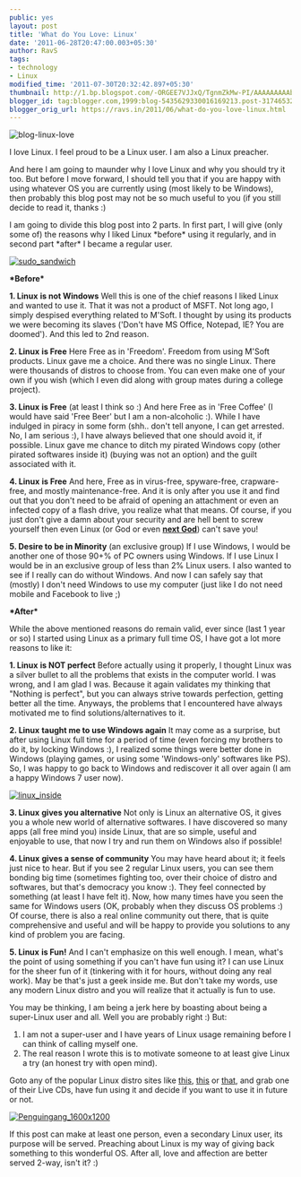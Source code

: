 ```yaml
---
public: yes
layout: post
title: 'What do You Love: Linux'
date: '2011-06-28T20:47:00.003+05:30'
author: RavS
tags:
- technology
- Linux
modified_time: '2011-07-30T20:32:42.897+05:30'
thumbnail: http://1.bp.blogspot.com/-ORGEE7VJJxQ/TgnmZkMw-PI/AAAAAAAAAbg/-XjAMd2zzeI/s72-c/Linux+ScreenShot.png
blogger_id: tag:blogger.com,1999:blog-5435629330016169213.post-3174653278110296326
blogger_orig_url: https://ravs.in/2011/06/what-do-you-love-linux.html
---
```


![blog-linux-love](../../../assets/blog-linux-love.png)

I love Linux. I feel proud to be a Linux user. I am also a Linux preacher.

And here I am going to maunder why I love Linux and why you should try it too. But before I move forward, I should tell you that if you are happy with using whatever OS you are currently using (most likely to be Windows), then probably this blog post may not be so much useful to you (if you still decide to read it, thanks :)

I am going to divide this blog post into 2 parts. In first part, I will give (only some of) the reasons why I liked Linux \*before\* using it regularly, and in second part \*after\* I became a regular user.

[![sudo_sandwich](http://farm1.static.flickr.com/105/263277312_c486f6f38f.jpg)](http://www.flickr.com/photos/4everyoung/263277312/ "sudo_sandwich by Adriano Gasparri, on Flickr")

**\*Before\***

**1. Linux** **is not Windows**
Well this is one of the chief reasons I liked Linux and wanted to use it. That it was not a product of MSFT. Not long ago, I simply despised everything related to M'Soft. I thought by using its products we were becoming its slaves ('Don't have MS Office, Notepad, IE? You are doomed'). And this led to 2nd reason.

**2. Linux** **is Free**
Here Free as in 'Freedom'. Freedom from using M'Soft products. Linux gave me a choice. And there was no single Linux. There were thousands of distros to choose from. You can even make one of your own if you wish (which I even did along with group mates during a college project).

**3. Linux** **is Free** (at least I think so :)
And here Free as in 'Free Coffee' (I would have said 'Free Beer' but I am a non-alcoholic :). While I have indulged in piracy in some form (shh.. don't tell anyone, I can get arrested. No, I am serious :), I have always believed that one should avoid it, if possible. Linux gave me chance to ditch my pirated Windows copy (other pirated softwares inside it) (buying was not an option) and the guilt associated with it.

**4. Linux** **is Free**
And here, Free as in virus-free, spyware-free, crapware-free, and mostly maintenance-free. And it is only after you use it and find out that you don't need to be afraid of opening an attachment or even an infected copy of a flash drive, you realize what that means. Of course, if you just don't give a damn about your security and are hell bent to screw yourself then even Linux (or God or even **[next God](https://twitter.com/#!/thenextg0d)**) can't save you!

**5. Desire to be in Minority** (an exclusive group)
If I use Windows, I would be another one of those 90+% of PC owners using Windows. If I use Linux I would be in an exclusive group of less than 2% Linux users. I also wanted to see if I really can do without Windows. And now I can safely say that (mostly) I don't need Windows to use my computer (just like I do not need mobile and Facebook to live ;)

**\*After\***

While the above mentioned reasons do remain valid, ever since (last 1 year or so) I started using Linux as a primary full time OS, I have got a lot more reasons to like it:

**1. Linux** **is NOT perfect**
Before actually using it properly, I thought Linux was a silver bullet to all the problems that exists in the computer world. I was wrong, and I am glad I was. Because it again validates my thinking that "Nothing is perfect", but you can always strive towards perfection, getting better all the time. Anyways, the problems that I encountered have always motivated me to find solutions/alternatives to it.

**2. Linux** **taught me to use Windows again**
It may come as a surprise, but after using Linux full time for a period of time (even forcing my brothers to do it, by locking Windows :), I realized some things were better done in Windows (playing games, or using some 'Windows-only' softwares like PS). So, I was happy to go back to Windows and rediscover it all over again (I am a happy Windows 7 user now).

[![linux_inside](http://farm1.static.flickr.com/67/220412890_d3c7d115cf.jpg)](http://farm1.static.flickr.com/67/220412890_d3c7d115cf.jpg)

**3. Linux** **gives you alternative**
Not only is Linux an alternative OS, it gives you a whole new world of alternative softwares. I have discovered so many apps (all free mind you) inside Linux, that are so simple, useful and enjoyable to use, that now I try and run them on Windows also if possible!

**4. Linux** **gives a sense of community**
You may have heard about it; it feels just nice to hear. But if you see 2 regular Linux users, you can see them bonding big time (sometimes fighting too, over their choice of distro and softwares, but that's democracy you know :). They feel connected by something (at least I have felt it). Now, how many times have you seen the same for Windows users (OK, probably when they discuss OS problems :) Of course, there is also a real online community out there, that is quite comprehensive and useful and will be happy to provide you solutions to any kind of problem you are facing.

**5. Linux** **is Fun!**
And I can't emphasize on this well enough. I mean, what's the point of using something if you can't have fun using it? I can use Linux for the sheer fun of it (tinkering with it for hours, without doing any real work). May be that's just a geek inside me. But don't take my words, use any modern Linux distro and you will realize that it actually is fun to use.

You may be thinking, I am being a jerk here by boasting about being a super-Linux user and all. Well you are probably right :) But:

1. I am not a super-user and I have years of Linux usage remaining before I can think of calling myself one.
2. The real reason I wrote this is to motivate someone to at least give Linux a try (an honest try with open mind).

Goto any of the popular Linux distro sites like [this](http://www.linuxmint.com/index.php), [this](http://www.ubuntu.com/) or [that](http://fedoraproject.org/), and grab one of their Live CDs, have fun using it and decide if you want to use it in future or not.

[![Penguingang_1600x1200](http://farm1.static.flickr.com/75/220422090_bf27dccfa7.jpg)](http://www.flickr.com/photos/4everyoung/220422090/ "Penguingang_1600x1200 by Adriano Gasparri, on Flickr")

If this post can make at least one person, even a secondary Linux user, its purpose will be served. Preaching about Linux is my way of giving back something to this wonderful OS. After all, love and affection are better served 2-way, isn't it? :)
